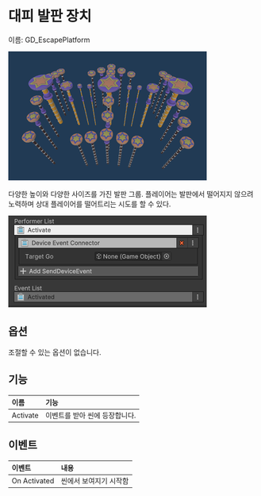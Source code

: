 # 대피 발판 장치
이름: GD_EscapePlatform

![Gimmicks-EscapePlatform.png](./media/images/Gimmicks-EscapePlatform.png)

다양한 높이와 다양한 사이즈를 가진 발판 그룹. 플레이어는 발판에서 떨어지지 않으려 노력하며 상대 플레이어를 떨어트리는 시도를 할 수 있다. 

![Gimmicks-EscapePlatform-01.png](./media/images/Gimmicks-EscapePlatform-01.png)

## 옵션

조절할 수 있는 옵션이 없습니다.

## 기능

| **이름**         | **기능**            |
|:---------------|:------------------|
| Activate       | 이벤트를 받아 씬에 등장합니다. |


## 이벤트

| **이벤트**      | **내용**               |
|:-------------|:---------------------|
| On Activated | 씬에서 보여지기 시작함         |